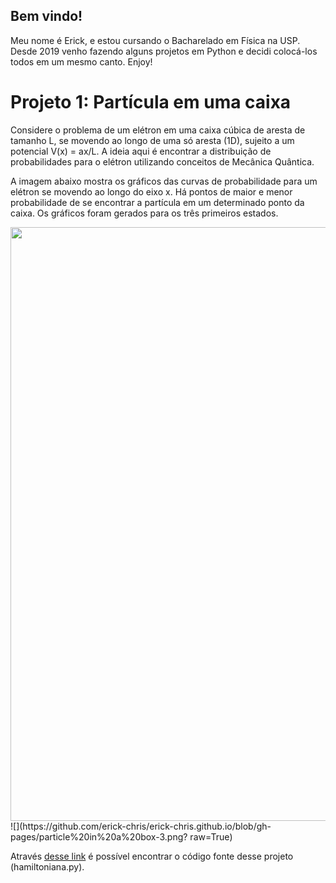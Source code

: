 ## Bem vindo!

Meu nome é Erick, e estou cursando o Bacharelado em Física na USP. Desde 2019 venho fazendo alguns projetos em Python e decidi colocá-los todos em um mesmo canto. Enjoy!


# Projeto 1: Partícula em uma caixa

Considere o problema de um elétron em uma caixa cúbica de aresta de tamanho L, se movendo ao longo de uma só aresta (1D), sujeito a um potencial V(x) = ax/L. A ideia aqui é encontrar a distribuição de probabilidades para o elétron utilizando conceitos de Mecânica Quântica. 

A imagem abaixo mostra os gráficos das curvas de probabilidade para um elétron se movendo ao longo do eixo x. Há pontos de maior e menor probabilidade de se encontrar a partícula em um determinado ponto da caixa. Os gráficos foram gerados para os três primeiros estados.

<img src="https://github.com/erick-chris/erick-chris.github.io/blob/gh-pages/particle%20in%20a%20box-3.png?raw=True" height="950" width="950">
![](https://github.com/erick-chris/erick-chris.github.io/blob/gh-pages/particle%20in%20a%20box-3.png? raw=True)

Através [desse link](https://github.com/erick-chris/erick-chris.github.io/tree/gh-pages/Python) é possível encontrar o código fonte desse projeto (hamiltoniana.py).
